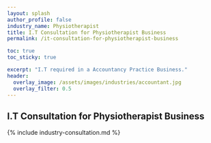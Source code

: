 ```yaml
---
layout: splash 
author_profile: false 
industry_name: Physiotherapist
title: I.T Consultation for Physiotherapist Business
permalink: /it-consultation-for-physiotherapist-business

toc: true
toc_sticky: true

excerpt: "I.T required in a Accountancy Practice Business."
header:
  overlay_image: /assets/images/industries/accountant.jpg
  overlay_filter: 0.5 
---
```


## I.T Consultation for Physiotherapist Business

{% include industry-consultation.md %}
